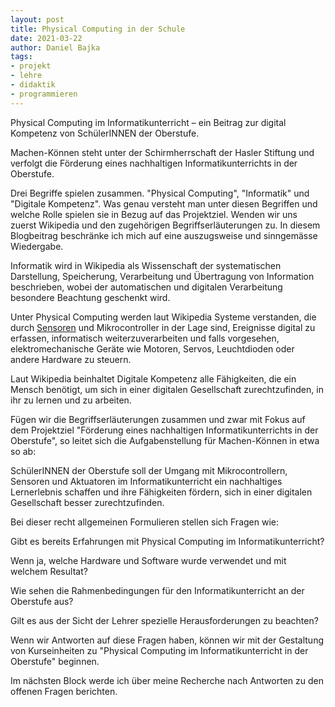 ```yaml
--- 
layout: post
title: Physical Computing in der Schule
date: 2021-03-22
author: Daniel Bajka
tags: 
- projekt
- lehre
- didaktik
- programmieren
---
```


Physical Computing im Informatikunterricht – ein Beitrag zur digital Kompetenz von SchülerINNEN der Oberstufe.

Machen-Können steht unter der Schirmherrschaft der Hasler Stiftung und verfolgt die Förderung eines nachhaltigen Informatikunterrichts in der Oberstufe. 

Drei Begriffe spielen zusammen. "Physical Computing", "Informatik" und "Digitale Kompetenz". Was genau versteht man unter diesen Begriffen und welche Rolle spielen sie in Bezug auf das Projektziel. Wenden wir uns zuerst Wikipedia und den zugehörigen Begriffserläuterungen zu. In diesem Blogbeitrag beschränke ich mich auf eine auszugsweise und sinngemässe Wiedergabe. 

Informatik wird in Wikipedia als Wissenschaft der systematischen Darstellung, Speicherung, Verarbeitung und Übertragung von Information beschrieben, wobei der automatischen und digitalen Verarbeitung besondere Beachtung geschenkt wird. 

Unter Physical Computing werden laut Wikipedia Systeme verstanden, die durch [Sensoren](https://de.wikipedia.org/wiki/Sensor) und Mikrocontroller in der Lage sind, Ereignisse digital zu erfassen, informatisch weiterzuverarbeiten und falls vorgesehen, elektromechanische Geräte wie Motoren, Servos, Leuchtdioden oder andere Hardware zu steuern. 

Laut Wikipedia beinhaltet Digitale Kompetenz alle Fähigkeiten, die ein Mensch benötigt, um sich in einer digitalen Gesellschaft zurechtzufinden, in ihr zu lernen und zu arbeiten.  

Fügen wir die Begriffserläuterungen zusammen und zwar mit Fokus auf dem Projektziel "Förderung eines nachhaltigen Informatikunterrichts in der Oberstufe", so leitet sich die Aufgabenstellung für Machen-Können in etwa so ab:  

SchülerINNEN der Oberstufe soll der Umgang mit Mikrocontrollern, Sensoren und Aktuatoren  im Informatikunterricht ein nachhaltiges Lernerlebnis schaffen und ihre Fähigkeiten fördern, sich in einer digitalen Gesellschaft besser zurechtzufinden. 

Bei dieser recht allgemeinen Formulieren stellen sich Fragen wie:  

Gibt es bereits Erfahrungen mit Physical Computing im Informatikunterricht? 

Wenn ja, welche Hardware und Software wurde verwendet und mit welchem Resultat? 

Wie sehen die Rahmenbedingungen für den Informatikunterricht an der Oberstufe aus? 

Gilt es aus der Sicht der Lehrer spezielle Herausforderungen zu beachten?  

Wenn wir Antworten auf diese Fragen haben, können wir mit der Gestaltung von Kurseinheiten zu "Physical Computing im Informatikunterricht in der Oberstufe" beginnen. 

Im nächsten Block werde ich über meine Recherche nach Antworten zu den offenen Fragen berichten. 
